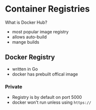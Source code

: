 # Container Registries
What is Docker Hub?
* most popular image registry
* allows auto-build 
* mange builds 

## Docker Registry 
* written in Go
* docker has prebuilt offical image 

### Private 
* Registry is by default on port 5000 
* docker won't run unless using `https://`

